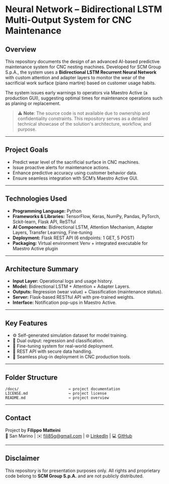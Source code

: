 # Neural Network – Bidirectional LSTM Multi-Output System for CNC Maintenance

## Overview

This repository documents the design of an advanced AI-based predictive maintenance system for CNC nesting machines. Developed for SCM Group S.p.A., the system uses a **Bidirectional LSTM Recurrent Neural Network** with custom attention and adapter layers to monitor the wear of the sacrificial work surface (piano martire) based on customer usage habits.

The system issues early warnings to operators via Maestro Active (a production GUI), suggesting optimal times for maintenance operations such as planing or replacement.

> ⚠️ **Note**: The source code is not available due to ownership and confidentiality constraints. This repository serves as a detailed technical showcase of the solution's architecture, workflow, and purpose.

---

## Project Goals

- Predict wear level of the sacrificial surface in CNC machines.
- Issue proactive alerts for maintenance actions.
- Enhance predictive accuracy using customer behavior data.
- Ensure seamless integration with SCM’s Maestro Active GUI.

---

## Technologies Used

- **Programming Language:** Python
- **Frameworks & Libraries:** TensorFlow, Keras, NumPy, Pandas, PyTorch, Sckit-learn, Flask API, ReSTful
- **AI Components:** Bidirectional LSTM, Attention Mechanism, Adapter Layers, Transfer Learning, Fine-tuning
- **Deployment:** Flask REST API (6 endpoints: 1 GET, 5 POST)
- **Packaging:** Virtual environment Venv + integrated executable for Maestro Active plugin

---

## Architecture Summary

- **Input Layer:** Operational logs and usage history.
- **Model:** Bidirectional LSTM + Attention + Adapter Layers.
- **Outputs:** Regression (wear value) + Classification (maintenance status).
- **Server:** Flask-based RESTful API with pre-trained weights.
- **Interface:** Notification pop-ups in Maestro Active.

---

## Key Features

- ⚙️ Self-generated simulation dataset for model training.
- 🎯 Dual output: regression and classification.
- 🔁 Fine-tuning system for real-world deployment.
- 📡 REST API with secure data handling.
- 🔌 Seamless plug-in deployment in CNC production tools.

---

## Folder Structure

```
/docs/                      → project documentation
LICENSE.md                  → project license
README.md                   → project overview
```

---

## Contact

Project by **Filippo Matteini**  
📍 San Marino | ✉️ fili85g@gmail.com | 🌐 [LinkedIn](https://www.linkedin.com/in/filippo-matteini-29554a355) | 💻 [GitHub](https://github.com/Fil952701)

---

## Disclaimer

This repository is for presentation purposes only. All rights and proprietary code belong to **SCM Group S.p.A.** and are not publicly distributed.
